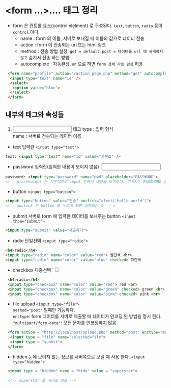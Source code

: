 # <form ...>....</form> 태그 정리
 - form 은 컨트롤 요소(control elelment) 로 구성된다. `text`, `button`, `radio` 등이 `control` 이다.  
    - name :  form 의 이름, 서버로 보내질 때 이름의 값으로 데이터 전송
    - action : form 이 전송되는 url 또는 html 링크
    - method : 전송 방법 설정, `get = default`, `post = 데이터를 url 에 공개하지 않고` 숨겨서 전송 하는 방법
    - autocomplete : 자동완성, `on` 으로 하면 `form 전체 자동 완성` 허용

```HTML
 <form name="profile" action="/action_page.php" method="get" autocomplete="on">
  <input type="text" name="id" />
  <select>
   <option value="blue">
  </select>
 </form>
```
  
## <form> 내부의 태그와 속성들
 1. <input> 태그
  type : 입력 형식  
  name : 서버로 전송되는 데이터 이름
  - text 입력란 `<input type="text">`
 ```HTML
 text: <input type:"text" name="id" value="기본값" />
 ```  
   
  - password 입력란(입력한 내용이 보이지 않음) `<input type="password">
 ```HTML
 password: <input type="password" name="pwd" placeholder="PASSWORD">
 <!-- placeholder 는 기본적으로 input 안에서 내용을 보여준다. 여기서는 PASSWORD 를 보여준다.  -->
 ```  
   
 
 - button `<input type="button">`
 ```HTML
 <input type="button" value="전송" onclick="alert('hello world')">
 <!-- onclick 은 button 을 누르게 되면 실행되는 것  -->
 ```  
   
   
 - submit 서버로 form 에 입력한 데이터를 보내주는 button `<input thpe="submit">`
 ```HTML
 <input type="submit" value="제출하기">
 ```  
   
   
 - radio 단일선택 `<input type="radio">`
 ```HTML
 <h4>radio</h4>
 <input type="radio" name="color" value="red"> 빨간색 <br>
 <input type="radio" name="color" value="blue" checked> 파란색
 ```  
   
   
- checkbox 다중선택 `<input type="checkbox">
```HTML
 <h4>radio</h4>
 <input type="checkbox" name="color" value="red"> red <br>
 <input type="checkbox" name="color" value="green" checked> green <br>
 <input type="checkbox" name="color" value="pink" checked> pink <br>
```  
   
   
- file upload `<input type="file">`  
 `method="post"` 일때만 가능하다.  
 `enctype`: form 데이터를 서버로 제출할 때 데어티가 인코딩 된 방법을 명시 한다.  
 `"multipart/form-data"`: 모든 문자를 인코딩하지 않음
```HTML
 <form action = "http://localhost/upload.php" method="post" enctype="mulipart/form-data">
  <input type = "file" name="selected=file">
  <input type = "submit">
 </form>
```  
   
   
 - hidden 눈에 보이지 않는 정보를 서버쪽으로 보낼 때 사용 한다. `<input type="hidden">`
```HTML
 <input type = "hidden" name = "hide" value = "superstar">
 
 <!-- superstar 를 서버로 전송 -->
```  
   
   
 
 
